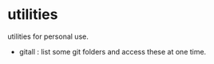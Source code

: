 # utilities
utilities for personal use.

- gitall : list some git folders and access these at one time.

